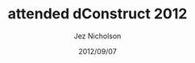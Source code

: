 ---
title: attended dConstruct 2012
date: 2012/09/07
tags: [events]
author: Jez Nicholson
alias: /
---